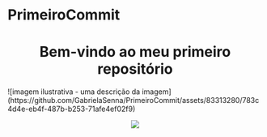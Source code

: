 # PrimeiroCommit
<h1 align="center"> Bem-vindo ao meu primeiro repositório</h1>
![imagem ilustrativa - uma descrição da imagem](https://github.com/GabrielaSenna/PrimeiroCommit/assets/83313280/783c4d4e-eb4f-487b-b253-71afe4ef02f9)
<p align="center"> <img loading="lazy" src="http://img.shields.io/static/v1?label=STATUS&message=EM%20DESENVOLVIMENTO&color=GREEN&style=for-the-badge"/> </p>
